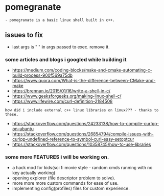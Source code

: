 # pomegranate
```
- pomegranate is a basic linux shell built in c++.
```

## issues to fix
- last args is " " in args passed to exec. remove it.

### some articles and blogs i googled while building it
- https://medium.com/coding-blocks/make-and-cmake-automating-c-build-process-900f569a75db
- https://www.quora.com/What-is-the-difference-between-CMake-and-make
- https://brennan.io/2015/01/16/write-a-shell-in-c/
- https://www.geeksforgeeks.org/making-linux-shell-c/
- https://www.lifewire.com/curl-definition-2184508

`how did i include external c++ linux libraries on linux??? - thanks to these.`
- https://stackoverflow.com/questions/24233138/how-to-compile-curlpp-on-ubuntu
- https://stackoverflow.com/questions/26854794/compile-issues-with-curlpp-undefined-reference-to-symbol-curl-easy-setoptcur
- https://stackoverflow.com/questions/10358745/how-to-use-libraries

### some more FEATURES i will be working on.
- a hack mod for kids(sci fi movie style - random cmds running with no key actually working)
- opening explorer (file descriptor problem to solve).
- more more more custom commands for ease of use.
- implementing config(profiles) files for custom experience.
